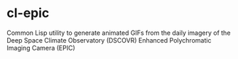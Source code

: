# cl-epic
Common Lisp utility to generate animated GIFs from the daily imagery of the Deep Space Climate Observatory (DSCOVR) Enhanced Polychromatic Imaging Camera (EPIC)
